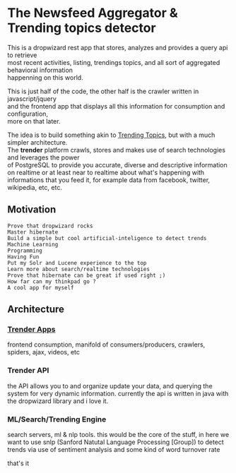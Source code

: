 # The Newsfeed Aggregator & Trending topics detector

This is a dropwizard rest app that stores, analyzes and provides a query api to retrieve<br/>
most recent  activities, listing, trendings topics, and all sort of aggregated behavioral information<br/>
happenning on this world.<br/>

This is just half of the code, the other half is the crawler written in javascript/jquery<br/> 
and the frontend app that displays all this information for consumption and configuration,<br/>
more on that later.

The idea is to build something akin to [Trending Topics](https://github.com/datawrangling/trendingtopics), but with a much simpler architecture.<br/>
The **trender** platform crawls, stores and makes use of search technologies and leverages the power<br/> of PostgreSQL to provide you accurate, diverse and descriptive information on realtime or at least near to realtime about what's happening with informations that you feed it, for example data from facebook, twitter, wikipedia, etc, etc.<br/>

## Motivation

    Prove that dropwizard rocks
    Master hibernate
    Build a simple but cool artificial-inteligence to detect trends
    Machine Learning
    Programming
    Having Fun
    Put my Solr and Lucene experience to the top
    Learn more about search/realtime technologies 
    Prove that hibernate can be great if used right ;)
    How far can my thinkpad go ?
    A cool app for myself

## Architecture

### [Trender Apps](https://github.com/0xae/trender-apps)
frontend consumption, manifold of consumers/producers,
crawlers, spiders, ajax, videos, etc

### Trender API
the API allows you to and organize update your data,
and querying the system for very dynamic information.
currently the api is written in java with the dropwizard library
and i love it.

### ML/Search/Trending Engine
search servers, ml & nlp tools. this would be the core of the stuff,
in here we want to use snlp (Sanford Natutal Language Processing [Group]) to detect
trends via use of sentiment analysis and some kind of word turnover rate

that's it
